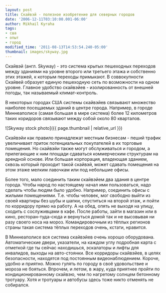 ```yaml
---
layout: post
title: Скайвэй - полезное изобретение для северных городов
date: '2006-12-11T03:10:00.001-06:00'
author: Mikhail Kyraha
tags:
- сша
- опыт
- город
modified_time: '2011-08-13T14:53:54.240-05:00'
thumbnail: images/skyway.jpg
---
```


Скайвэй (англ. Skyway) - это система крытых пешеходных переходов между зданиями на уровне второго или третьего этажа и собственно этих этажей, к которым переходы примыкают. В соввокупности Скайвей образует единую пешеходную сеть по возможности на одном уровне. Главное удобство скайвэйев - изолированность от внешней погоды, так называемый климат-контроль.

В некоторых городах США системы скайвэйев связывают множество наиболее посещаемых зданий в центре города. Например, в городе Миннеаполисе (самая большая в мире система) более 12 километров таких коридоров связывают между собой около 80 кварталов.

![Skyway stock photo]({{ page.thumbnail | relative_url }})

Скайвэйи как правило принадлежат местным бизнесам - пеший трафик увеличивает приток потенциальных покупателей в их торговые помещения. Но скайвэйи также могут обслуживаться и городом, а прилегающие к ним площади сдаваться коммерческим структурам на арендной основе. Или большая корпорация, владеющая зданием, сквозь который проходит такой скайвэй, может сдавать помещения на этом этаже мелким лавочкам или под небольшие офисы.  

Более того, мало соединить таким скайвэйем два здания в центре города. Чтобы народ по настоящему начал ими пользоваться, надо сделать чтобы людям было удобно. Например, соединить офисы с жилыми помещениями. Т.е. чтобы человек, мог свободно выйти из своей квартиры без шубы и шапки, спуститься на второй этаж, и пойти по корридору прямо на работу. А на обед, опять не выходя на улицу, сходить с сослуживцами в кафе. После работы, зайти в магазин или в кино, ресторан-туда-сюда и вернуться домой так и не высовывая ни разу своего носа на мороз. Командировочным из тёплых регионов страны такая система тёплых переходов очень, кстати, нравится.

В Миннеаполисе вся система скайвэйев очень хорошо оборудована. Автоматические двери, указатели, на каждом углу подробная карта с отметкой где ты сейчас находишься, эскалаторы и лифты для инвалидов, выходы на авто-стоянки. Все корридоры скайвэйев, в целях безопасности, находятся под постоянным видеонаблюдением. Короче, удобно и приятно. Можно гулять по городу в своё удовольствие и мороза не бояться.  Впрочем, и летом, в жару, куда приятнее пройти по кондиционированному скайвэю, чем по нагретому солнцем бетонному тротуару. Хотя и тротуары и автобусы здесь тоже никто отменять не собирался.